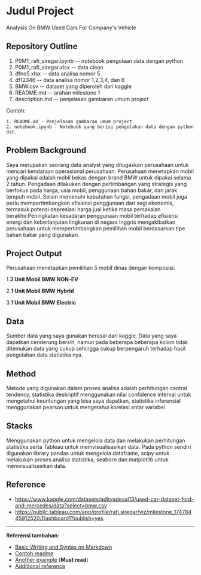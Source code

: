 # Judul Project

Analysis On BMW Used Cars For Company's Vehicle

## Repository Outline

1. P0M1_rafi_siregar.ipynb -- notebook pengolaan data dengan python
2. P0M1_rafi_siregar.xlsx -- data clean
3. dfno5.xlsx -- data analisa nomor 5
4. df12346 -- data analisa nomor 1,2,3,4, dan 6
5. BMW.csv -- dataset yang diperoleh dari kaggle
6. README.md -- arahan milestone 1
7. description.md -- penjelasan gambaran umum project

Contoh:

```
1. README.md - Penjelasan gambaran umum project
2. notebook.ipynb - Notebook yang berisi pengolahan data dengan python
dst.
```

## Problem Background

Saya merupakan seorang data analyst yang ditugaskan perusahaan untuk mencari kendaraan operasional perusahaan. Perusahaan menetapkan mobil yang dipakai adalah mobil bekas dengan brand BMW untuk dipakai selama 2 tahun. Pengadaan dilakukan dengan pertimbangan yang strategis yang berfokus pada harga, usia mobil, penggunaan bahan bakar, dan jarak tempuh mobil. Selain memenuhi kebutuhan fungsi, pengadaan mobil juga perlu mempertimbangkan efisiensi penggunaan dari segi ekonomis, termasuk potensi depresiasi harga jual ketika masa pemakaian berakhir.Peningkatan kesadaran penggunaan mobil terhadap efisiensi energi dan keberlanjutan lingkunan di negara Inggris mengakibatkan perusahaan untuk mempertimbangkan pemilihan mobil berdasarkan tipe bahan bakar yang digunakan.

## Project Output

Perusahaan menetapkan pemilihan 5 mobil dinas dengan komposisi:

1.**3 Unit Mobil BMW NON-EV**

2.**1 Unit Mobil BMW Hybrid**

3.**1 Unit Mobil BMW Electric**

## Data

Sumber data yang saya gunakan berasal dari kaggle. Data yang saya dapatkan cenderung bersih, namun pada beberapa beberapa kolom tidak ditemukan data yang cukup sehingga cukup berpengaruh terhadap hasil pengolahan data statistika nya.

## Method

Metode yang digunakan dalam proses analisa adalah perhitungan central tendency, statistika deskriptif menggunakan nilai confidence interval untuk mengetahui keuntungan yang bisa saya dapatkan, statistika inferensial menggunakan pearson untuk mengetahui korelasi antar variabel

## Stacks

Menggunakan python untuk mengelola data dan melakukan perhitungan statistika serta Tableau untuk memvisualisasikan data. Pada python sendiri digunakan library pandas untuk mengelola dataframe, scipy untuk melakukan proses analisa statistika, seaborn dan matplotlib untuk memvisualisasikan data.

## Reference

- https://www.kaggle.com/datasets/adityadesai13/used-car-dataset-ford-and-mercedes/data?select=bmw.csv
- https://public.tableau.com/app/profile/rafi.siregar/viz/milestone_17478445912520/Dashboard1?publish=yes

---

**Referensi tambahan:**

- [Basic Writing and Syntax on Markdown](https://docs.github.com/en/get-started/writing-on-github/getting-started-with-writing-and-formatting-on-github/basic-writing-and-formatting-syntax)
- [Contoh readme](https://github.com/fahmimnalfrzki/Swift-XRT-Automation)
- [Another example](https://github.com/sanggusti/final_bangkit) (**Must read**)
- [Additional reference](https://www.freecodecamp.org/news/how-to-write-a-good-readme-file/)
